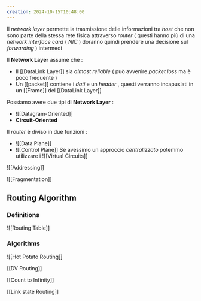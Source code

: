 ```yaml
---
creation: 2024-10-15T10:48:00
---
```

Il *network layer* permette la trasmissione delle informazioni tra *host* che non sono parte della stessa rete fisica attraverso *router* ( questi hanno più di una *network interface card* ( *NIC* ) doranno quindi prendere una decisione sul *forwarding* ) intermedi

Il **Network Layer** assume che : 
+ Il [[DataLink Layer]] sia *almost reliable* ( può avvenire *packet loss* ma è poco frequente )
+ Un [[packet]] contiene i *dati* e un *header* , questi verranno incapuslati in un [[Frame]] del [[DataLink Layer]]

Possiamo avere due tipi di **Network Layer** : 
+ ![[Datagram-Oriented]]
+ **Circuit-Oriented**

Il *router* è diviso in due funzioni : 
+ ![[Data Plane]]
+ ![[Control Plane]]
Se avessimo un approccio *centralizzato* potemmo utilizzare i ![[Virtual Circuits]]

![[Addressing]]

![[Fragmentation]]

## Routing Algorithm

### Definitions

![[Routing Table]]



### Algorithms

![[Hot Potato Routing]]

[[DV Routing]]

[[Count to Infinity]]

[[Link state Routing]]